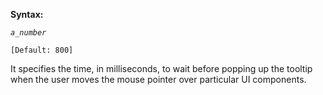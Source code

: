 **Syntax:**

<tooltip-delay>*`a_number`*</tooltip-delay>

`[Default: 800]`

It specifies the time, in milliseconds, to wait before popping up the
tooltip when the user moves the mouse pointer over particular UI
components.


